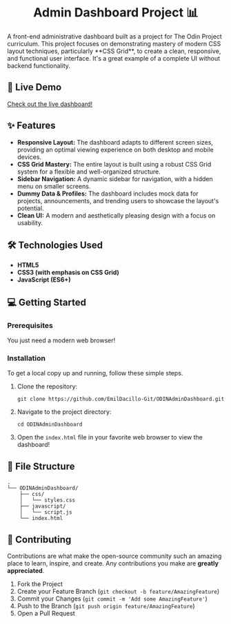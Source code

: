 <h1 align=center>Admin Dashboard Project 📊</h1>
<p>
    A front-end administrative dashboard built as a project for The Odin Project curriculum. This project focuses on demonstrating mastery of modern CSS layout techniques, particularly **CSS Grid**, to create a clean, responsive, and functional user interface. It's a great example of a complete UI without backend functionality.
</p>

<h2>🚀 Live Demo</h2>
<p>
    <a href="https://emildacillo-git.github.io/ODINAdminDashboard/">Check out the live dashboard!</a>
</p>

<h2>✨ Features</h2>
<ul>
    <li><strong>Responsive Layout:</strong> The dashboard adapts to different screen sizes, providing an optimal viewing experience on both desktop and mobile devices.</li>
    <li><strong>CSS Grid Mastery:</strong> The entire layout is built using a robust CSS Grid system for a flexible and well-organized structure.</li>
    <li><strong>Sidebar Navigation:</strong> A dynamic sidebar for navigation, with a hidden menu on smaller screens.</li>
    <li><strong>Dummy Data & Profiles:</strong> The dashboard includes mock data for projects, announcements, and trending users to showcase the layout's potential.</li>
    <li><strong>Clean UI:</strong> A modern and aesthetically pleasing design with a focus on usability.</li>
</ul>

<h2>🛠️ Technologies Used</h2>
<ul>
    <li><strong>HTML5</strong></li>
    <li><strong>CSS3 (with emphasis on CSS Grid)</strong></li>
    <li><strong>JavaScript (ES6+)</strong></li>
</ul>

<h2>💻 Getting Started</h2>
<h3>Prerequisites</h3>
<p>
    You just need a modern web browser!
</p>
<h3>Installation</h3>
<p>
    To get a local copy up and running, follow these simple steps.
</p>
<ol>
    <li>
        Clone the repository:
        <pre><code class="language-bash">git clone https://github.com/EmilDacillo-Git/ODINAdminDashboard.git</code></pre>
    </li>
    <li>
        Navigate to the project directory:
        <pre><code class="language-bash">cd ODINAdminDashboard</code></pre>
    </li>
    <li>
        Open the <code>index.html</code> file in your favorite web browser to view the dashboard!
    </li>
</ol>

<h2>📂 File Structure</h2>
<pre><code>.
└── ODINAdminDashboard/
    ├── css/
    │   └── styles.css
    ├── javascript/
    │   └── script.js
    └── index.html
</code></pre>

<h2>🙌 Contributing</h2>
<p>
    Contributions are what make the open-source community such an amazing place to learn, inspire, and create. Any contributions you make are <strong>greatly appreciated</strong>.
</p>
<ol>
    <li>Fork the Project</li>
    <li>Create your Feature Branch (<code>git checkout -b feature/AmazingFeature</code>)</li>
    <li>Commit your Changes (<code>git commit -m 'Add some AmazingFeature'</code>)</li>
    <li>Push to the Branch (<code>git push origin feature/AmazingFeature</code>)</li>
    <li>Open a Pull Request</li>
</ol>
